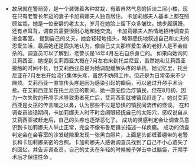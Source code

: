 - 故居就在警局旁，是一个装饰着各种盆栽，有着自然气息的恬淡二层小楼，现在只有老警长年迈的妻子卡加莉娜夫人独自居住。
  卡加莉娜夫人基本上都在照顾盆栽，她是一位安静的老太太，岁月在她脸上留下众多皱纹。她步履蹒跚，还有点耳背，调查员需要很耐心地和她交流。
  卡加莉娜夫人热情地招待调查员进会客室。
  提到自己的丈夫，她会轻轻地摇头，略带感伤地叙述自己和丈夫的恩爱生活，最后她还是固执地认为，像自己丈夫那样爱生活的老好人是不会自杀的。调查员可以了解到，老警长是14年4月左右自杀身亡的。
  如果向她询问艾莉西亚，她提到艾莉西亚大概在7月左右来到托兰尼亚，虽然她和艾莉西亚接触的时间不长，但艾莉西亚总是为她调配缓解头疼的草药。她记忆里，托兰尼亚在7月左右开始流行集体头疼，虽然不妨碍工作，但还是为日常带来不少麻烦。艾莉西亚一直宣传头疼是因为感染引起的癫痫，可以通过开颅手术治愈。在艾莉西亚呆在托兰尼亚的期间，她一直无偿治疗镇民，但在8月初，因为一次失败的开颅手术导致患者死亡后，艾莉西亚就被镇民赶走了。她对艾莉西亚是女巫的传言嗤之以鼻，认为那些不过是恐惧的镇民间流传的怪谈。
  在和调查员谈话期间，卡加莉娜夫人时不时会闭眼轻抚自己的太阳穴，感叹说自从艾莉西亚被赶走后，自己的头疼也逐渐恶化了。
  成功的灵感判定会让调查员意识到卡加莉娜夫人举止正常，完全不像布鲁尼镇长描述一样疯癫。
  成功的侦查判定会在会客室的沙发缝隙里发现一张黑白照片，上面是头部缠着绷带的老警长和卡加莉娜亲密的合照。卡加莉娜夫人感谢调查员找到了自己不小心遗失了的回忆，并告诉调查员，自己的丈夫在年轻的时候被子弹击中过脑袋，开颅手术后才保住性命 。